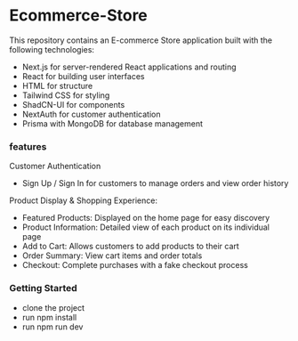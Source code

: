 # Ecommerce-Store

This repository contains an E-commerce Store application built with the following technologies:

- Next.js for server-rendered React applications and routing
- React for building user interfaces
- HTML for structure
- Tailwind CSS for styling
- ShadCN-UI for components
- NextAuth for customer authentication
- Prisma with MongoDB for database management

### features
Customer Authentication
- Sign Up / Sign In for customers to manage orders and view order history

Product Display & Shopping Experience:
- Featured Products: Displayed on the home page for easy discovery
- Product Information: Detailed view of each product on its individual page
- Add to Cart: Allows customers to add products to their cart
- Order Summary: View cart items and order totals
- Checkout: Complete purchases with a fake checkout process

### Getting Started
- clone the project
- run npm install
- run npm run dev
